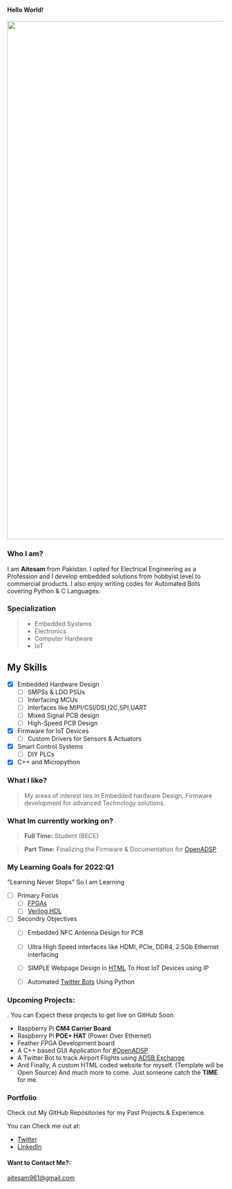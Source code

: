 #### Hello World!
<p align="center">
  <img width="1200" src="https://github.com/maitesam/maitesam/blob/main/m_aitesam961.png" alt="Material Bread logo">
</p>

### Who I am?
I am **Aitesam** from Pakistan. I opted for Electrical Engineering as a  Profession and I develop embedded solutions from hobbyist level to commercial products.
I also enjoy writing codes for Automated Bots covering Python & C Languages.


### Specialization
> - Embedded Systems
> - Electronics
> - Computer Hardware
> - IoT



## My Skills
* [x] Embedded Hardware Design
    * [ ] SMPSs & LDO PSUs
    * [ ] Interfacing MCUs
    * [ ] Interfaces like MIPI/CSI/DSI,I2C,SPI,UART
    * [ ] Mixed Signal PCB design
    * [ ] High-Speed PCB Design
* [x] Firmware for IoT Devices
    * [ ] Custom Drivers for Sensors & Actuators
* [x] Smart Control Systems
    * [ ] DIY PLCs 
* [x] C++ and Micropython

### What I like?

> My areas of interest lies in Embedded hardware Design, Firmware development for advanced Technology solutions.

### What Im currently working on?
> **Full Time:** Student (BECE)

> **Part Time:** Finalizing the Firmware & Documentation for [OpenADSP](https://github.com/maitesam/OpenADSP)

### My Learning Goals for 2022:Q1
"Learning Never Stops" 
So I am Learning 
* [ ] Primary Focus
     * [ ] [FPGAs](https://en.wikipedia.org/wiki/Field-programmable_gate_array)
     * [ ] [Verilog HDL](https://en.wikipedia.org/wiki/Verilog)
* [ ]  Secondry Objectives
     * [ ] Embedded NFC Antenna Design for PCB
     * [ ]  Ultra High Speed interfaces like HDMI, PCIe, DDR4, 2.5Gb Ethernet interfacing
     * [ ]  SIMPLE Webpage Design in [HTML](https://en.wikipedia.org/wiki/HTML) To Host IoT Devices using IP
     * [ ] Automated [Twitter Bots](https://en.wikipedia.org/wiki/Twitter_bot) Using Python



### Upcoming Projects:
. You can Expect these projects to get live on GitHub Soon
- Raspberry Pi **CM4 Carrier Board**
- Raspberry Pi **POE+ HAT** (Power Over Ethernet)
- Feather FPGA Development board
- A C++ based GUI Application for [#OpenADSP](https://github.com/maitesam/OpenADSP)
- A Twitter Bot to track Airport Flights using [ADSB Exchange](https://www.adsbexchange.com/)
- And Finally, A custom HTML coded website for myself. (Template will be Open Source)
And much more to come. Just someone catch the **TIME** for me.


### Portfolio

Check out My GitHub Repositories for my Past Projects & Experience.

You can Check me out at:
* [Twitter](https://twitter.com/unilegion961)
* [LinkedIn](https://www.linkedin.com/in/muhammad-aitesam/)

#### Want to Contact Me?:
aitesam961@gmail.com




